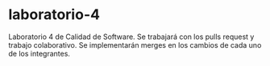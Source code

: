 # laboratorio-4
Laboratorio 4 de Calidad de Software. Se trabajará con los pulls request y trabajo colaborativo. Se implementarán merges en los cambios de cada uno de los integrantes.
